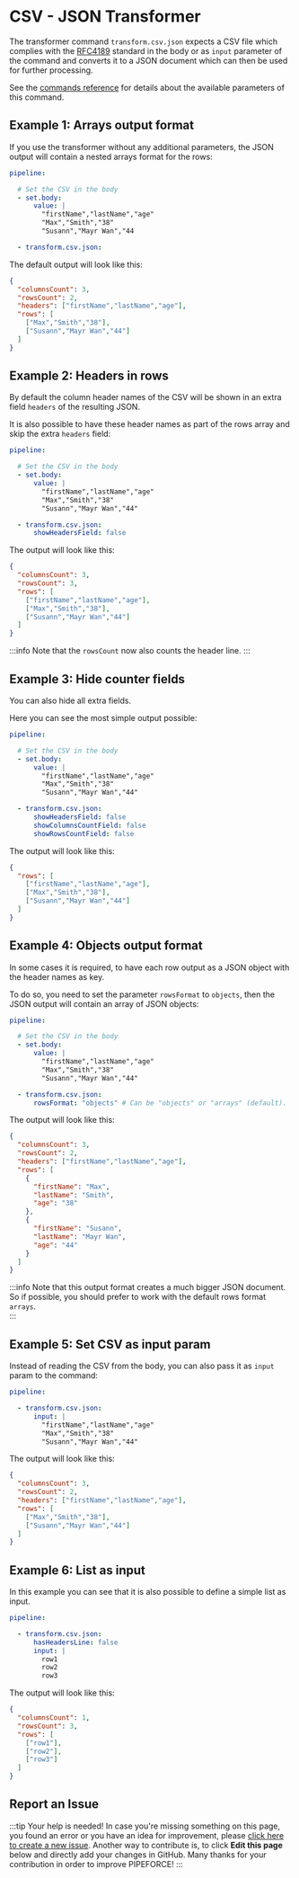 # CSV - JSON Transformer

The transformer command `transform.csv.json` expects a CSV file which complies with the [RFC4189](https://datatracker.ietf.org/doc/html/rfc4180) standard in the body or as `input` parameter of the command and converts it to a JSON document which can then be used for further processing.

See the [commands reference](../../api/commands#transformcsvjson-v1) for details about the available parameters of this command.

## Example 1: Arrays output format

If you use the transformer without any additional parameters, the JSON output will contain a nested arrays format for the rows:

```yaml
pipeline:

  # Set the CSV in the body
  - set.body:
      value: |
        "firstName","lastName","age"
        "Max","Smith","38"
        "Susann","Mayr Wan","44

  - transform.csv.json:
```

The default output will look like this:

```json
{
  "columnsCount": 3,
  "rowsCount": 2,
  "headers": ["firstName","lastName","age"],
  "rows": [
    ["Max","Smith","38"],
    ["Susann","Mayr Wan","44"]
  ]
}

```
## Example 2: Headers in rows

By default the column header names of the CSV will be shown in an extra field `headers` of the resulting JSON.

It is also possible to have these header names as part of the rows array and skip the extra `headers` field:

```yaml
pipeline:

  # Set the CSV in the body
  - set.body:
      value: |
        "firstName","lastName","age"
        "Max","Smith","38"
        "Susann","Mayr Wan","44"

  - transform.csv.json:
      showHeadersField: false
```

The output will look like this:

```json
{
  "columnsCount": 3,
  "rowsCount": 3,
  "rows": [
    ["firstName","lastName","age"],
    ["Max","Smith","38"],
    ["Susann","Mayr Wan","44"]
  ]
}

```

:::info
Note that the `rowsCount` now also counts the header line.
:::

## Example 3: Hide counter fields

You can also hide all extra fields.

Here you can see the most simple output possible:

```yaml
pipeline:

  # Set the CSV in the body
  - set.body:
      value: |
        "firstName","lastName","age"
        "Max","Smith","38"
        "Susann","Mayr Wan","44"

  - transform.csv.json:
      showHeadersField: false
      showColumnsCountField: false
      showRowsCountField: false
```

The output will look like this:

```json
{
  "rows": [
    ["firstName","lastName","age"],
    ["Max","Smith","38"],
    ["Susann","Mayr Wan","44"]
  ]
}

```


## Example 4: Objects output format

In some cases it is required, to have each row output as a JSON object with the header names as key.

To do so, you need to set the parameter `rowsFormat` to `objects`, then the JSON output will contain an array of JSON objects:

```yaml
pipeline:

  # Set the CSV in the body
  - set.body:
      value: |
        "firstName","lastName","age"
        "Max","Smith","38"
        "Susann","Mayr Wan","44"

  - transform.csv.json:
      rowsFormat: "objects" # Can be "objects" or "arrays" (default).
```

The output will look like this:

```json
{
  "columnsCount": 3,
  "rowsCount": 2,
  "headers": ["firstName","lastName","age"],
  "rows": [
    {
      "firstName": "Max",
      "lastName": "Smith",
      "age": "38"
    },
    {
      "firstName": "Susann",
      "lastName": "Mayr Wan",
      "age": "44"
    }
  ]
}

```

:::info
Note that this output format creates a much bigger JSON document. So if possible, you should prefer to work with the default rows format `arrays`.  
:::

## Example 5: Set CSV as input param

Instead of reading the CSV from the body, you can also pass it as `input` param to the command:


```yaml
pipeline:

  - transform.csv.json:
      input: |
        "firstName","lastName","age"
        "Max","Smith","38"
        "Susann","Mayr Wan","44"
```

The output will look like this:

```json
{
  "columnsCount": 3,
  "rowsCount": 2,
  "headers": ["firstName","lastName","age"],
  "rows": [
    ["Max","Smith","38"],
    ["Susann","Mayr Wan","44"]
  ]
}
```

## Example 6: List as input

In this example you can see that it is also possible to define a simple list as input.


```yaml
pipeline:

  - transform.csv.json:
      hasHeadersLine: false
      input: |
        row1
        row2
        row3
```

The output will look like this:

```json
{
  "columnsCount": 1,
  "rowsCount": 3,
  "rows": [
    ["row1"],
    ["row2"],
    ["row3"]
  ]
}
```

## Report an Issue
:::tip Your help is needed!
In case you're missing something on this page, you found an error or you have an idea for improvement, please [click here to create a new issue](https://github.com/pipeforce/pipeforce.github.io/issues/new). Another way to contribute is, to click **Edit this page** below and directly add your changes in GitHub. Many thanks for your contribution in order to improve PIPEFORCE!
:::
